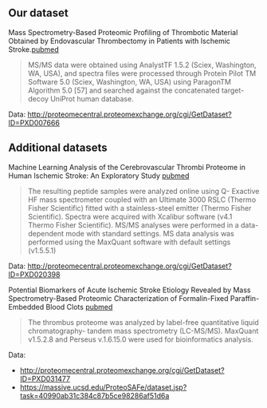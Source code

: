 
## Our dataset

Mass Spectrometry-Based Proteomic Profiling of Thrombotic Material Obtained by Endovascular Thrombectomy in Patients with Ischemic Stroke.[pubmed](https://www.ncbi.nlm.nih.gov/pubmed?term=29414888)

> MS/MS data were obtained using AnalystTF 1.5.2 (Sciex, Washington, WA, USA), and spectra
files were processed through Protein Pilot TM Software 5.0 (Sciex, Washington, WA, USA) using
ParagonTM Algorithm 5.0 [57] and searched against the concatenated target-decoy UniProt human
database.

Data: http://proteomecentral.proteomexchange.org/cgi/GetDataset?ID=PXD007666

## Additional datasets

Machine Learning Analysis of the Cerebrovascular Thrombi Proteome in Human Ischemic Stroke: An Exploratory Study [pubmed](https://pubmed.ncbi.nlm.nih.gov/33240201/)

> The resulting peptide samples were analyzed online using Q- Exactive HF mass spectrometer coupled with an Ultimate 3000 RSLC (Thermo Fisher Scientific) fitted with a stainless-steel emitter (Thermo Fisher Scientific). Spectra were acquired with Xcalibur software (v4.1 Thermo Fisher Scientific). MS/MS analyses were performed in a data-dependent mode with standard settings. MS data analysis was performed using the MaxQuant software with default settings (v1.5.5.1)

Data: http://proteomecentral.proteomexchange.org/cgi/GetDataset?ID=PXD020398

Potential Biomarkers of Acute Ischemic Stroke Etiology Revealed by Mass Spectrometry-Based Proteomic Characterization of Formalin-Fixed Paraffin-Embedded Blood Clots [pubmed](https://pubmed.ncbi.nlm.nih.gov/35518205/)

> The thrombus proteome was analyzed by label-free quantitative liquid chromatography-
tandem mass spectrometry (LC-MS/MS). MaxQuant v1.5.2.8 and Perseus v.1.6.15.0
were used for bioinformatics analysis.

Data: 
  - http://proteomecentral.proteomexchange.org/cgi/GetDataset?ID=PXD031477
  - https://massive.ucsd.edu/ProteoSAFe/dataset.jsp?task=40990ab31c384c87b5ce98286af51d6a
